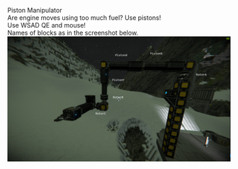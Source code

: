 Piston Manipulator
<br/>
Are engine moves using too much fuel? Use pistons!
<br/>
Use WSAD QE and mouse!
<br/>
Names of blocks as in the screenshot below.
<br/>
![GridScheme](https://github.com/PuZ-ZaN/SpaceEngineersScripts/raw/master/Release/PistonManipulator/GridScheme.png?raw=true)
